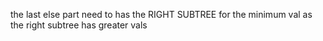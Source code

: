the last else part need to has the RIGHT SUBTREE for the minimum val as the right subtree has greater vals